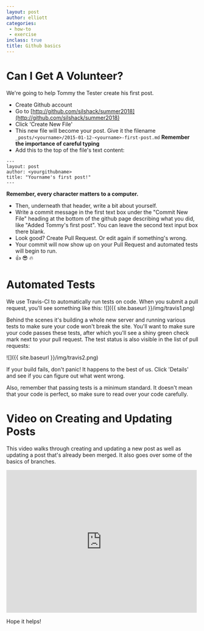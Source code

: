 ```yaml
---
layout: post
author: elliott
categories:
 - how-to
 - exercise
inclass: true
title: Github basics
---
```


# Can I Get A Volunteer?

We're going to help Tommy the Tester create his first post.

* Create Github account
* Go to [http://github.com/silshack/summer2018](http://github.com/silshack/summer2018)
* Click 'Create New File'
* This new file will become your post.  Give it the filename `_posts/<yourname>/2015-01-12-<yourname>-first-post.md` **Remember the importance of careful typing**
* Add this to the top of the file's text content:

```
---
layout: post
author: <yourgithubname>
title: "Yourname's first post!"
---
```

**Remember, every character matters to a computer.**

* Then, underneath that header, write a bit about yourself.
* Write a commit message in the first text box under the "Commit New File" heading at the bottom of the github page describing what you did, like "Added Tommy's first post".  You can leave the second text input box there blank.
* Look good? Create Pull Request.  Or edit again if something's wrong.
* Your commit will now show up on your Pull Request and automated tests will begin to run.
* :+1: :sunglasses: :fire:


# Automated Tests

We use Travis-CI to automatically run tests on code.  When you submit a pull request, you'll see something like this:
![]({{ site.baseurl }}/img/travis1.png)

Behind the scenes it's building a whole new server and running various tests to make sure your code won't break the site.  You'll want to make sure your code passes these tests, after which you'll see a shiny green check mark next to your pull request.  The test status is also visible in the list of pull requests:

![]({{ site.baseurl }}/img/travis2.png)

If your build fails, don't panic!  It happens to the best of us.  Click 'Details' and see if you can figure out what went wrong.

Also, remember that passing tests is a minimum standard.  It doesn't mean that your code is perfect, so make sure to read over your code carefully.

# Video on Creating and Updating Posts

This video walks through creating and updating a new post as well as updating a post that's already been merged.  It also goes over some of the basics of branches.

<iframe src="https://player.vimeo.com/video/151900462" width="500" height="375" frameborder="0" webkitallowfullscreen mozallowfullscreen allowfullscreen></iframe>

Hope it helps!